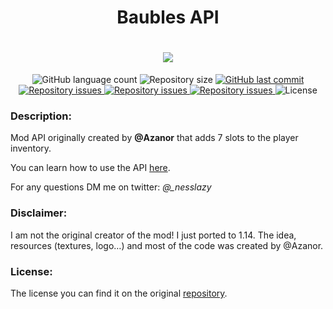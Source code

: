 <h1 align="center">Baubles API</h1>
<h1 align="center">
  <img src="https://raw.githubusercontent.com/lazyMods/Baubles/master/src/main/resources/BLogo.png"><br>
</h1>

<p align="center">
  <img alt="GitHub language count" src="https://img.shields.io/github/languages/count/lazyMods/Baubles.svg">

  <img alt="Repository size" src="https://img.shields.io/github/repo-size/lazyMods/Baubles.svg">
  
  <a href="https://github.com/lazyMods/Baubles/commits/master">
    <img alt="GitHub last commit" src="https://img.shields.io/github/last-commit/lazyMods/Baubles.svg">
  </a>

  <a href="https://github.com/lazyMods/Baubles/issues">
    <img alt="Repository issues" src="https://img.shields.io/github/issues/lazyMods/Baubles.svg">
  </a>

  <a href="https://www.curseforge.com/minecraft/mc-mods/baubles-reborn">
    <img alt="Repository issues" src="http://cf.way2muchnoise.eu/full_366844_downloads.svg">
  </a>

  <a href="https://www.curseforge.com/minecraft/mc-mods/baubles-reborn">
    <img alt="Repository issues" src="http://cf.way2muchnoise.eu/versions/366844.svg">
  </a>

  <img alt="License" src="https://img.shields.io/badge/license-ANS3.0NC-yellow">
</p>


### Description:

Mod API originally created by **@Azanor** that adds 7 slots to the player inventory.

You can learn how to use the API [here](lazynessmind.github.io).

For any questions DM me on twitter: *@_nesslazy*

### Disclaimer:

I am not the original creator of the mod! I just ported to 1.14.
The idea, resources (textures, logo…) and most of the code was created by @Azanor.

### License:

The license you can find it on the original [repository](https://github.com/Azanor/Baubles).
